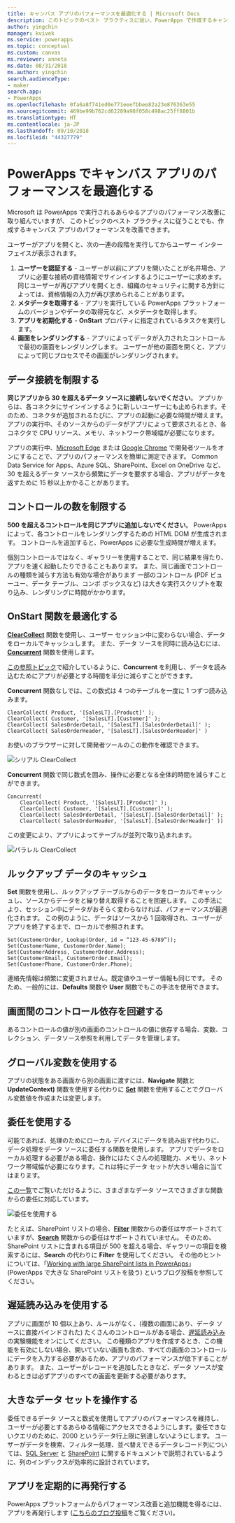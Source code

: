 ```yaml
---
title: キャンバス アプリのパフォーマンスを最適化する | Microsoft Docs
description: このトピックのベスト プラクティスに従い、PowerApps で作成するキャンバス アプリのパフォーマンスを改善します。
author: yingchin
manager: kvivek
ms.service: powerapps
ms.topic: conceptual
ms.custom: canvas
ms.reviewer: anneta
ms.date: 08/31/2018
ms.author: yingchin
search.audienceType:
- maker
search.app:
- PowerApps
ms.openlocfilehash: 0fa6a8f741ed0e771eeefbbee82a23e876363e55
ms.sourcegitcommit: 469be99b762cd62289a98f058c498ac25ff8801b
ms.translationtype: HT
ms.contentlocale: ja-JP
ms.lasthandoff: 09/10/2018
ms.locfileid: "44327779"
---
```

# <a name="optimize-canvas-app-performance-in-powerapps"></a>PowerApps でキャンバス アプリのパフォーマンスを最適化する
Microsoft は PowerApps で実行されるあらゆるアプリのパフォーマンス改善に取り組んでいますが、 このトピックのベスト プラクティスに従うことでも、作成するキャンバス アプリのパフォーマンスを改善できます。

ユーザーがアプリを開くと、次の一連の段階を実行してからユーザー インターフェイスが表示されます。 
1. **ユーザーを認証する** - ユーザーが以前にアプリを開いたことが名井場合、アプリに必要な接続の資格情報でサインインするようにユーザーに求めます。 同じユーザーが再びアプリを開くとき、組織のセキュリティに関する方針によっては、資格情報の入力が再び求められることがあります。 
2. **メタデータを取得する** - アプリを実行している PowerApps プラットフォームのバージョンやデータの取得元など、メタデータを取得します。 
3. **アプリを初期化する** - **OnStart** プロパティに指定されているタスクを実行します。 
4. **画面をレンダリングする** - アプリによってデータが入力されたコントロールで最初の画面をレンダリングします。 ユーザーが他の画面を開くと、アプリによって同じプロセスでその画面がレンダリングされます。  

## <a name="limit-data-connections"></a>データ接続を制限する 
**同じアプリから 30 を超えるデータ ソースに接続しないでください**。 アプリからは、各コネクタにサインインするように新しいユーザーにも止められます。そのため、コネクタが追加されるたびに、アプリの起動に必要な時間が増えます。 アプリの実行中、そのソースからのデータがアプリによって要求されるとき、各コネクタで CPU リソース、メモリ、ネットワーク帯域幅が必要になります。 

アプリの実行中、[Microsoft Edge](https://docs.microsoft.com/microsoft-edge/devtools-guide/network) または [Google Chrome](https://developers.google.com/web/tools/chrome-devtools/network-performance/) で開発者ツールをオンにすることで、アプリのパフォーマンスを簡単に測定できます。 Common Data Service for Apps、Azure SQL、SharePoint、Excel on OneDrive など、30 を超えるデータ ソースから頻繁にデータを要求する場合、アプリがデータを返すために 15 秒以上かかることがあります。  

## <a name="limit-the-number-of-controls"></a>コントロールの数を制限する 
**500 を超えるコントロールを同じアプリに追加しないでください**。 PowerApps によって、各コントロールをレンダリングするための HTML DOM が生成されます。 コントロールを追加すると、PowerApps に必要な生成時間が増えます。 

個別コントロールではなく、ギャラリーを使用することで、同じ結果を得たり、アプリを速く起動したりできることもあります。 また、同じ画面でコントロールの種類を減らす方法も有効な場合があります 一部のコントロール (PDF ビューユー、データ テーブル、コンボ ボックスなど) は大きな実行スクリプトを取り込み、レンダリングに時間がかかります。 

## <a name="optimize-the-onstart-function"></a>OnStart 関数を最適化する
[**ClearCollect**](functions/function-clear-collect-clearcollect.md) 関数を使用し、ユーザー セッション中に変わらない場合、データをローカルでキャッシュします。 また、データ ソースを同時に読み込むには、[**Concurrent**](functions/function-concurrent.md) 関数を使用します。

[この参照トピック](functions/function-concurrent.md)で紹介しているように、**Concurrent** を利用し、データを読み込むためにアプリが必要とする時間を半分に減らすことができます。

**Concurrent** 関数なしでは、この数式は 4 つのテーブルを一度に 1 つずつ読み込みます。

    ClearCollect( Product, '[SalesLT].[Product]' );
    ClearCollect( Customer, '[SalesLT].[Customer]' );
    ClearCollect( SalesOrderDetail, '[SalesLT].[SalesOrderDetail]' );
    ClearCollect( SalesOrderHeader, '[SalesLT].[SalesOrderHeader]' )

お使いのブラウザーに対して開発者ツールのこの動作を確認できます。

![シリアル ClearCollect](./media/performance-tips/perfconcurrent1.png)
    
**Concurrent** 関数で同じ数式を囲み、操作に必要となる全体的時間を減らすことができます。

    Concurrent( 
        ClearCollect( Product, '[SalesLT].[Product]' );
        ClearCollect( Customer, '[SalesLT].[Customer]' );
        ClearCollect( SalesOrderDetail, '[SalesLT].[SalesOrderDetail]' );
        ClearCollect( SalesOrderHeader, '[SalesLT].[SalesOrderHeader]' ))
        
この変更により、アプリによってテーブルが並列で取り込まれます。 

![パラレル ClearCollect](./media/performance-tips/perfconcurrent2.png)  

## <a name="cache-lookup-data"></a>ルックアップ データのキャッシュ
**Set** 関数を使用し、ルックアップ テーブルからのデータをローカルでキャッシュし、ソースからデータをと繰り替え取得することを回避します。 この手法により、セッション中にデータがおそらく変わらなければ、パフォーマンスが最適化されます。 この例のように、データはソースから 1 回取得され、ユーザーがアプリを終了するまで、ローカルで参照されます。 

    Set(CustomerOrder, Lookup(Order, id = “123-45-6789”));
    Set(CustomerName, CustomerOrder.Name);
    Set(CustomerAddress, CustomerOrder.Address);
    Set(CustomerEmail, CustomerOrder.Email);
    Set(CustomerPhone, CustomerOrder.Phone);

連絡先情報は頻繁に変更されません。既定値やユーザー情報も同じです。 そのため、一般的には、**Defaults** 関数や **User** 関数でもこの手法を使用できます。 

## <a name="avoid-controls-dependency-between-screens"></a>画面間のコントロール依存を回避する
あるコントロールの値が別の画面のコントロールの値に依存する場合、変数、コレクション、データソース参照を利用してデータを管理します。

## <a name="use-global-variables"></a>グローバル変数を使用する
アプリの状態をある画面から別の画面に渡すには、**Navigate** 関数と **UpdateContext)** 関数を使用する代わりに [**Set**](functions/function-set.md) 関数を使用することでグローバル変数値を作成または変更します。

## <a name="use-delegation"></a>委任を使用する
可能であれば、処理のためにローカル デバイスにデータを読み出す代わりに、データ処理をデータ ソースに委任する関数を使用します。 アプリでデータをローカル処理する必要がある場合、操作にはたくさんの処理能力、メモリ、ネットワーク帯域幅が必要になります。これは特にデータ セットが大きい場合に当てはまります。

[この一覧](delegation-list.md)でご覧いただけるように、さまざまなデータ ソースでさまざまな関数からの委任に対応しています。

![委任を使用する](./media/performance-tips/perfdelegation1.png)

たとえば、SharePoint リストの場合、[**Filter**](functions/function-filter-lookup.md) 関数からの委任はサポートされていますが、[**Search**](functions/function-filter-lookup.md) 関数からの委任はサポートされていません。 そのため、SharePoint リストに含まれる項目が 500 を超える場合、ギャラリーの項目を検索するには、**Search** の代わりに **Filter** を使用してください。 その他のヒントについては、「[Working with large SharePoint lists in PowerApps](https://powerapps.microsoft.com/blog/powerapps-now-supports-working-with-more-than-256-items-in-sharepoint-lists/)」 (PowerApps で大きな SharePoint リストを扱う) というブログ投稿を参照してください。 

## <a name="use-delayed-load"></a>遅延読み込みを使用する
アプリに画面が 10 個以上あり、ルールがなく、(複数の画面にあり、データ ソースに直接バインドされた) たくさんのコントロールがある場合、[遅延読み込み](working-with-experimental.md)の実験機能をオンにしてください。 この種類のアプリを作成するとき、この機能を有効にしない場合、開いていない画面も含め、すべての画面のコントロールにデータを入力する必要があるため、アプリのパフォーマンスが低下することがあります。 また、ユーザーがレコードを追加したときなど、データ ソースが変わるときは必ずアプリのすべての画面を更新する必要があります。

## <a name="working-with-large-data-sets"></a>大きなデータ セットを操作する
委任できるデータ ソースと数式を使用してアプリのパフォーマンスを維持し、ユーザーが必要とするあらゆる情報にアクセスできるようにします。委任できないクエリのために、2000 というデータ行上限に到達しないようにします。 ユーザーがデータを検索、フィルター処理、並べ替えできるデータレコード列については、[SQL Server](https://docs.microsoft.com/sql/relational-databases/sql-server-index-design-guide?view=sql-server-2017) と [SharePoint](https://support.office.com/article/Add-an-index-to-a-SharePoint-column-f3f00554-b7dc-44d1-a2ed-d477eac463b0) に関するドキュメントで説明されているように、列のインデックスが効率的に設計されています。  

## <a name="republish-apps-regularly"></a>アプリを定期的に再発行する
PowerApps プラットフォームからパフォーマンス改善と追加機能を得るには、アプリを再発行します ([こちらのブログ投稿](https://powerapps.microsoft.com/blog/republish-your-apps-to-get-performance-improvements-and-additional-features/)をご覧ください)。
